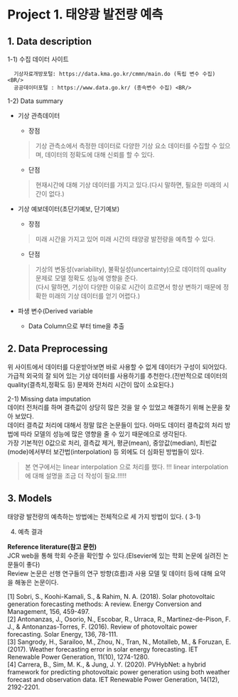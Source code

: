 # Project 1. 태양광 발전량 예측

## 1. Data description 

  1-1) 수집 데이터 사이트 <BR/>
  
      기상자료개방포털: https://data.kma.go.kr/cmmn/main.do (독립 변수 수집) <BR/>
      공공데이터포털 : https://www.data.go.kr/ (종속변수 수집) <BR/>

  1-2) Data summary <BR/>
   + 기상 관측데이터 <BR/>
     + 장점 <BR/>
     > 기상 관측소에서 측정한 데이터로 다양한 기상 요소 데이터를 수집할 수 있으며, 데이터의 정확도에 대해 신뢰를 할 수 있다. 

     + 단점 <BR/>
     > 현재시간에 대해 기상 데이터를 가지고 있다.(다시 말하면, 필요한 미래의 시간이 없다.) 
            
   + 기상 예보데이터(초단기예보, 단기예보) <BR/>
     + 장점 <BR/>
     > 미래 시간을 가지고 있어 미래 시간의 태양광 발전량을 예측할 수 있다. <BR/>
     + 단점 <BR/>
     > 기상의 변동성(variability), 불확실성(uncertainty)으로 데이터의 quality 문제로 모델 정확도 성능에 영향을 준다. <BR/>
     > (다시 말하면, 기상이 다양한 이유로 시간이 흐르면서 항상 변하기 때문에 정확한 미래의 기상 데이터를 얻기 어렵다.) <BR/>
   + 파생 변수(Derived variable <BR/>
     + Data Column으로 부터 time을 추출 <BR/>
  
## 2. Data Preprocessing <BR/>
위 사이트에서 데이터를 다운받아보면 바로 사용할 수 없게 데이터가 구성이 되어있다. <BR/>
가급적 외국의 잘 되어 있는 기상 데이터를 사용하기를 추천한다.(전반적으로 데이터의 quality(결측치,정확도 등) 문제와 전처리 시간이 많이 소요된다.) <BR/>

  2-1) Missing data imputation  <BR/>
데이터 전처리를 하며 결측값이 상당히 많은 것을 알 수 있었고 해결하기 위해 논문을 찾아 보았다. <BR/>
데이터 결측값 처리에 대해서 정말 많은 논문들이 있다. 아마도 데이터 결측값의 처리 방법에 따라 모델의 성능에 많은 영향을 줄 수 있기 때문에으로 생각된다. <BR/>
가장 기본적인 0값으로 처리, 결측값 제거, 평균(mean), 중앙값(median), 최빈값(mode)에서부터 보간법(interpolation) 등 외에도 더 심화된 방법들이 있다. <BR/>
> 본 연구에서는 linear interpolation 으로 처리를 했다.
> !!! linear interpolation에 대해 설명을 조금 더 작성이 필요.!!!!!



## 3. Models
태양광 발전량의 예측하는 방법에는 전체적으로 세 가지 방법이 있다. (
3-1) 
 
 
 
 
 
 4. 예측 결과
      

**Reference literature(참고 문헌)** <BR/>
JCR web을 통해 학회 수준을 확인할 수 있다.(Elsevier에 있는 학회 논문에 실려진 논문들이 좋다) <BR/>
Review 논문은 선행 연구들의 연구 방향(흐름)과 사용 모델 및 데이터 등에 대해 요약을 해놓은 논문이다. <BR/>

[1] Sobri, S., Koohi-Kamali, S., & Rahim, N. A. (2018). Solar photovoltaic generation forecasting methods: A review. Energy Conversion and Management, 156, 459-497. <BR/>
[2] Antonanzas, J., Osorio, N., Escobar, R., Urraca, R., Martinez-de-Pison, F. J., & Antonanzas-Torres, F. (2016). Review of photovoltaic power forecasting. Solar Energy, 136, 78-111. <BR/>
[3] Sangrody, H., Sarailoo, M., Zhou, N., Tran, N., Motalleb, M., & Foruzan, E. (2017). Weather forecasting error in solar energy forecasting. IET Renewable Power Generation, 11(10), 1274-1280. <BR/>
[4] Carrera, B., Sim, M. K., & Jung, J. Y. (2020). PVHybNet: a hybrid framework for predicting photovoltaic power generation using both weather forecast and observation data. IET Renewable Power Generation, 14(12), 2192-2201. <BR/>



      
      
      
      
      
      
      
      
      
      
      

